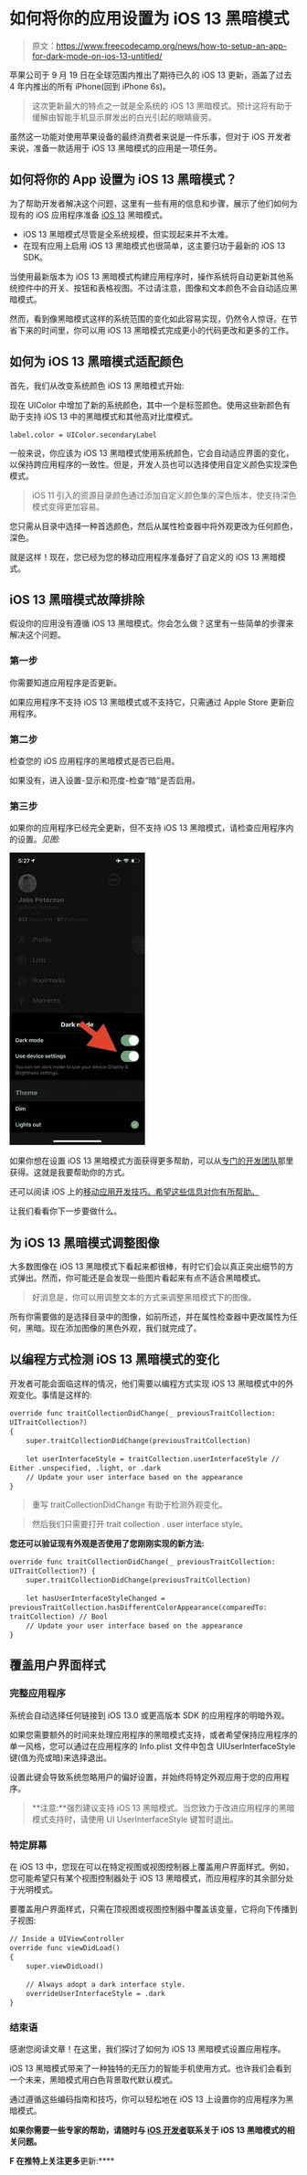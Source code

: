 # 如何将你的应用设置为 iOS 13 黑暗模式

> 原文：<https://www.freecodecamp.org/news/how-to-setup-an-app-for-dark-mode-on-ios-13-untitled/>

苹果公司于 9 月 19 日在全球范围内推出了期待已久的 iOS 13 更新，涵盖了过去 4 年内推出的所有 iPhone(回到 iPhone 6s)。

> 这次更新最大的特点之一就是全系统的 iOS 13 黑暗模式。预计这将有助于缓解由智能手机显示屏发出的白光引起的眼睛疲劳。

虽然这一功能对使用苹果设备的最终消费者来说是一件乐事，但对于 iOS 开发者来说，准备一款适用于 iOS 13 黑暗模式的应用是一项任务。

## 如何将你的 App 设置为 iOS 13 黑暗模式？

为了帮助开发者解决这个问题，这里有一些有用的信息和步骤，展示了他们如何为现有的 iOS 应用程序准备 [iOS 13](https://www.apple.com/ae/ios/ios-13/) 黑暗模式。

*   iOS 13 黑暗模式尽管是全系统规模，但实现起来并不太难。
*   在现有应用上启用 iOS 13 黑暗模式也很简单，这主要归功于最新的 iOS 13 SDK。

当使用最新版本为 iOS 13 黑暗模式构建应用程序时，操作系统将自动更新其他系统控件中的开关、按钮和表格视图。不过请注意，图像和文本颜色不会自动适应黑暗模式。

然而，看到像黑暗模式这样的系统范围的变化如此容易实现，仍然令人惊讶。在节省下来的时间里，你可以用 iOS 13 黑暗模式完成更小的代码更改和更多的工作。

## 如何为 iOS 13 黑暗模式适配颜色

首先，我们从改变系统颜色 iOS 13 黑暗模式开始:

现在 UIColor 中增加了新的系统颜色，其中一个是标签颜色。使用这些新颜色有助于支持 iOS 13 中的黑暗模式和其他高对比度模式。

```
label.color = UIColor.secondaryLabel
```

一般来说，你应该为 iOS 13 黑暗模式使用系统颜色，它会自动适应界面的变化，以保持跨应用程序的一致性。但是，开发人员也可以选择使用自定义颜色实现深色模式。

> iOS 11 引入的资源目录颜色通过添加自定义颜色集的深色版本，使支持深色模式变得更加容易。

您只需从目录中选择一种首选颜色，然后从属性检查器中将外观更改为任何颜色，深色。

就是这样！现在，您已经为您的移动应用程序准备好了自定义的 iOS 13 黑暗模式。

## iOS 13 黑暗模式故障排除

假设你的应用没有遵循 iOS 13 黑暗模式。你会怎么做？这里有一些简单的步骤来解决这个问题。

### 第一步

你需要知道应用程序是否更新。

如果应用程序不支持 iOS 13 黑暗模式或不支持它，只需通过 Apple Store 更新应用程序。

### 第二步

检查您的 iOS 应用程序的黑暗模式是否已启用。

如果没有，进入设置-显示和亮度-检查“暗”是否启用。

### 第三步

如果你的应用程序已经完全更新，但不支持 iOS 13 黑暗模式，请检查应用程序内的设置。*见图:*

![app-not-following-ios-13s-dark-mode-check-these-settings.w1456-3](img/f01574a9bbe9a9e88b900a1f9f06c536.png)

如果你想在设置 iOS 13 黑暗模式方面获得更多帮助，可以从[专门的开发团队](https://www.valuecoders.com/dedicated-development-teams)那里获得。这就是我要帮助你的方式。

还可以阅读 iOS 上的[移动应用开发技巧。希望这些信息对你有所帮助。](https://www.valuecoders.com/blog/technology-and-apps/11-tips-successful-mobile-app-development-businesses-android-ios/)

让我们看看你下一步要做什么。

## 为 iOS 13 黑暗模式调整图像

大多数图像在 iOS 13 黑暗模式下看起来都很棒，有时它们会以真正突出细节的方式弹出。然而，你可能还是会发现一些图片看起来有点不适合黑暗模式。

> 好消息是，你可以用调整文本的方式来调整黑暗模式下的图像。

所有你需要做的是选择目录中的图像，如前所述，并在属性检查器中更改属性为任何，黑暗。现在添加图像的黑色外观，我们就完成了。

## 以编程方式检测 iOS 13 黑暗模式的变化

开发者可能会面临这样的情况，他们需要以编程方式实现 iOS 13 黑暗模式中的外观变化。事情是这样的:

```
override func traitCollectionDidChange(_ previousTraitCollection: UITraitCollection?) 
{
    super.traitCollectionDidChange(previousTraitCollection)

    let userInterfaceStyle = traitCollection.userInterfaceStyle // Either .unspecified, .light, or .dark
    // Update your user interface based on the appearance
}
```

> 重写 traitCollectionDidChange 有助于检测外观变化。

> 然后我们只需要打开 trait collection . user interface style。

**您还可以验证现有外观是否使用了您刚刚实现的新方法:**

```
override func traitCollectionDidChange(_ previousTraitCollection: UITraitCollection?) {
    super.traitCollectionDidChange(previousTraitCollection)

    let hasUserInterfaceStyleChanged = previousTraitCollection.hasDifferentColorAppearance(comparedTo: traitCollection) // Bool
    // Update your user interface based on the appearance
}
```

## 覆盖用户界面样式

### 完整应用程序

系统会自动选择任何链接到 iOS 13.0 或更高版本 SDK 的应用程序的明暗外观。

如果您需要额外的时间来处理应用程序的黑暗模式支持，或者希望保持应用程序的单一风格，您可以通过在应用程序的 Info.plist 文件中包含 UIUserInterfaceStyle 键(值为亮或暗)来选择退出。

设置此键会导致系统忽略用户的偏好设置，并始终将特定外观应用于您的应用程序。

> **注意:**强烈建议支持 iOS 13 黑暗模式。当您致力于改进应用程序的黑暗模式支持时，请使用 UI UserInterfaceStyle 键暂时退出。

### 特定屏幕

在 iOS 13 中，您现在可以在特定视图或视图控制器上覆盖用户界面样式。例如，您可能希望只有某个视图控制器处于 iOS 13 黑暗模式，而应用程序的其余部分处于光明模式。

要覆盖用户界面样式，只需在顶视图或视图控制器中覆盖该变量，它将向下传播到子视图:

```
// Inside a UIViewController
override func viewDidLoad() 
{
    super.viewDidLoad()

    // Always adopt a dark interface style.    
    overrideUserInterfaceStyle = .dark
}
```

### 结束语

感谢您阅读文章！在这里，我们探讨了如何为 iOS 13 黑暗模式设置应用程序。

iOS 13 黑暗模式带来了一种独特的无压力的智能手机使用方式。也许我们会看到一个未来，黑暗模式用白色背景取代默认模式。

通过遵循这些编码指南和技巧，你可以轻松地在 iOS 13 上设置你的应用程序为黑暗模式。

**如果你需要一些专家的帮助，请随时与 [iOS 开发者](https://www.valuecoders.com/hire-developers/hire-ios-developers)联系关于 iOS 13 黑暗模式的相关问题。**

**F **在推特上关注**更多**更新:****